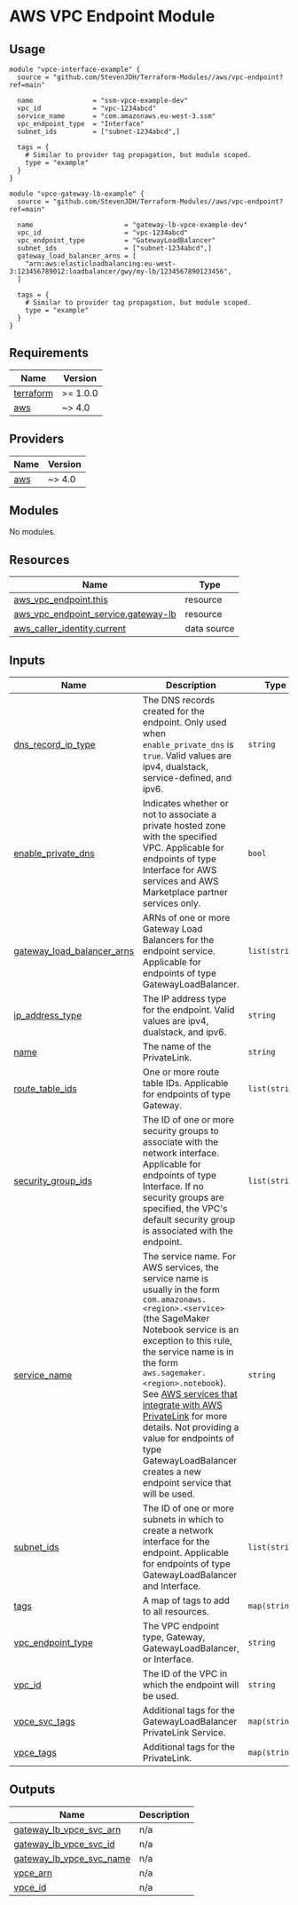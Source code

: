 # AWS VPC Endpoint Module

## Usage

```hcl
module "vpce-interface-example" {
  source = "github.com/StevenJDH/Terraform-Modules//aws/vpc-endpoint?ref=main"

  name               = "ssm-vpce-example-dev"
  vpc_id             = "vpc-1234abcd"
  service_name       = "com.amazonaws.eu-west-3.ssm"
  vpc_endpoint_type  = "Interface"
  subnet_ids         = ["subnet-1234abcd",]

  tags = {
    # Similar to provider tag propagation, but module scoped.
    type = "example"
  }
}

module "vpce-gateway-lb-example" {
  source = "github.com/StevenJDH/Terraform-Modules//aws/vpc-endpoint?ref=main"

  name                       = "gateway-lb-vpce-example-dev"
  vpc_id                     = "vpc-1234abcd"
  vpc_endpoint_type          = "GatewayLoadBalancer"
  subnet_ids                 = ["subnet-1234abcd",]
  gateway_load_balancer_arns = [
    "arn:aws:elasticloadbalancing:eu-west-3:123456789012:loadbalancer/gwy/my-lb/1234567890123456",
  ]

  tags = {
    # Similar to provider tag propagation, but module scoped.
    type = "example"
  }
}
```

<!-- BEGIN_TF_DOCS -->
## Requirements

| Name | Version |
|------|---------|
| <a name="requirement_terraform"></a> [terraform](#requirement\_terraform) | >= 1.0.0 |
| <a name="requirement_aws"></a> [aws](#requirement\_aws) | ~> 4.0 |

## Providers

| Name | Version |
|------|---------|
| <a name="provider_aws"></a> [aws](#provider\_aws) | ~> 4.0 |

## Modules

No modules.

## Resources

| Name | Type |
|------|------|
| [aws_vpc_endpoint.this](https://registry.terraform.io/providers/hashicorp/aws/latest/docs/resources/vpc_endpoint) | resource |
| [aws_vpc_endpoint_service.gateway-lb](https://registry.terraform.io/providers/hashicorp/aws/latest/docs/resources/vpc_endpoint_service) | resource |
| [aws_caller_identity.current](https://registry.terraform.io/providers/hashicorp/aws/latest/docs/data-sources/caller_identity) | data source |

## Inputs

| Name | Description | Type | Default | Required |
|------|-------------|------|---------|:--------:|
| <a name="input_dns_record_ip_type"></a> [dns\_record\_ip\_type](#input\_dns\_record\_ip\_type) | The DNS records created for the endpoint. Only used when `enable_private_dns` is `true`. Valid values are ipv4, dualstack, service-defined, and ipv6. | `string` | `"ipv4"` | no |
| <a name="input_enable_private_dns"></a> [enable\_private\_dns](#input\_enable\_private\_dns) | Indicates whether or not to associate a private hosted zone with the specified VPC. Applicable for endpoints of type Interface for AWS services and AWS Marketplace partner services only. | `bool` | `true` | no |
| <a name="input_gateway_load_balancer_arns"></a> [gateway\_load\_balancer\_arns](#input\_gateway\_load\_balancer\_arns) | ARNs of one or more Gateway Load Balancers for the endpoint service. Applicable for endpoints of type GatewayLoadBalancer. | `list(string)` | `[]` | no |
| <a name="input_ip_address_type"></a> [ip\_address\_type](#input\_ip\_address\_type) | The IP address type for the endpoint. Valid values are ipv4, dualstack, and ipv6. | `string` | `"ipv4"` | no |
| <a name="input_name"></a> [name](#input\_name) | The name of the PrivateLink. | `string` | n/a | yes |
| <a name="input_route_table_ids"></a> [route\_table\_ids](#input\_route\_table\_ids) | One or more route table IDs. Applicable for endpoints of type Gateway. | `list(string)` | `[]` | no |
| <a name="input_security_group_ids"></a> [security\_group\_ids](#input\_security\_group\_ids) | The ID of one or more security groups to associate with the network interface. Applicable for endpoints of type Interface. If no security groups are specified, the VPC's default security group is associated with the endpoint. | `list(string)` | `[]` | no |
| <a name="input_service_name"></a> [service\_name](#input\_service\_name) | The service name. For AWS services, the service name is usually in the form `com.amazonaws.<region>.<service>` (the SageMaker Notebook service is an exception to this rule, the service name is in the form `aws.sagemaker.<region>.notebook`). See [AWS services that integrate with AWS PrivateLink](https://docs.aws.amazon.com/vpc/latest/privatelink/aws-services-privatelink-support.html) for more details. Not providing a value for endpoints of type GatewayLoadBalancer creates a new endpoint service that will be used. | `string` | `null` | no |
| <a name="input_subnet_ids"></a> [subnet\_ids](#input\_subnet\_ids) | The ID of one or more subnets in which to create a network interface for the endpoint. Applicable for endpoints of type GatewayLoadBalancer and Interface. | `list(string)` | `[]` | no |
| <a name="input_tags"></a> [tags](#input\_tags) | A map of tags to add to all resources. | `map(string)` | `null` | no |
| <a name="input_vpc_endpoint_type"></a> [vpc\_endpoint\_type](#input\_vpc\_endpoint\_type) | The VPC endpoint type, Gateway, GatewayLoadBalancer, or Interface. | `string` | `"Gateway"` | no |
| <a name="input_vpc_id"></a> [vpc\_id](#input\_vpc\_id) | The ID of the VPC in which the endpoint will be used. | `string` | n/a | yes |
| <a name="input_vpce_svc_tags"></a> [vpce\_svc\_tags](#input\_vpce\_svc\_tags) | Additional tags for the GatewayLoadBalancer PrivateLink Service. | `map(string)` | `null` | no |
| <a name="input_vpce_tags"></a> [vpce\_tags](#input\_vpce\_tags) | Additional tags for the PrivateLink. | `map(string)` | `null` | no |

## Outputs

| Name | Description |
|------|-------------|
| <a name="output_gateway_lb_vpce_svc_arn"></a> [gateway\_lb\_vpce\_svc\_arn](#output\_gateway\_lb\_vpce\_svc\_arn) | n/a |
| <a name="output_gateway_lb_vpce_svc_id"></a> [gateway\_lb\_vpce\_svc\_id](#output\_gateway\_lb\_vpce\_svc\_id) | n/a |
| <a name="output_gateway_lb_vpce_svc_name"></a> [gateway\_lb\_vpce\_svc\_name](#output\_gateway\_lb\_vpce\_svc\_name) | n/a |
| <a name="output_vpce_arn"></a> [vpce\_arn](#output\_vpce\_arn) | n/a |
| <a name="output_vpce_id"></a> [vpce\_id](#output\_vpce\_id) | n/a |
<!-- END_TF_DOCS -->